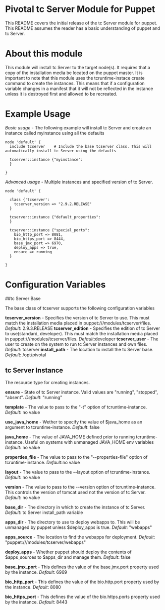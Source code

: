# Pivotal tc Server Module for Puppet

This README covers the initial release of the tc Server module for puppet. This README assumes the reader has a basic understanding of puppet and tc Server.

# About this module

This module will install tc Server to the target node(s). It requires that a copy of the installation media be located on the puppet master. It is important to note that this module uses the tcruntime-instace create command to create the instances. This means that if a configuration variable changes in a manifest that it will not be reflected in the instance unless it is destroyed first and allowed to be recreated.

# Example Usage

*Basic usage* - The following example will install tc Server and create an instance called myinstance using all the defaults

```puppet
node 'default' {
  include tcserver    # Include the base tcserver class. This will automatically install tc Server using the defaults

  tcserver::instance {"myinstance":
  }

}
```


*Advanced usage* - Multiple instances and specified version of tc Server.

```puppet
node 'default' {

  class {'tcserver':
    tcserver_version => "2.9.2.RELEASE"
  }

  tcserver::instance {"default_properties":
  }

  tcserver::instance {"special_ports":
    bio_http_port => 8081,
    bio_https_port => 8444,
    base_jmx_port => 6970,
    deploy_apps => true,
    ensure => running
  }

}
```

# Configuration Variables

##tc Server Base

The base class of tcserver supports the following configuration variables

**tcserver_version** - Specifies the version of tc Server to use. This must match the installation media placed in puppet:///modules/tcserver/files. _Default_: 2.9.3.RELEASE
**tcserver_edition** - Specifies the edition of tc Server to use(standard, developer). This must match the installation media placed in puppet:///modules/tcserver/files. _Default_:developer
**tcserver_user** - The user to create on the system to run tc Server instances and own files. _Default_: tcserver
**install_path** - The location to install the tc Server base. _Default_: /opt/pivotal

## tc Server Instance

The resource type for creating instances.

**ensure** - State of tc Server instance. Valid values are "running", "stopped", "absent". _Default_: "running"

**template** - The value to pass to the "-t" option of tcruntime-instance. _Default_: no value

**use_java_home** - Wether to specify the value of $java_home as an argument to tcruntime-instance. _Default_: false

**java_home** - The value of JAVA_HOME defined prior to running tcruntime-instance. Useful on systems with unmanaged JAVA_HOME env variables  _Default_: no value

**properties_file** - The value to pass to the "--properties-file" option of tcruntime-instance. _Default_:no value

**layout** - The value to pass to the --layout option of tcruntime-instance. _Default_: no value

**version** - The value to pass to the --version option of tcruntime-instance. This controls the version of tomcat used not the version of tc Server. _Default_: no value

**base_dir** - The directory in which to create the instance of tc Server. _Default_: tc Server install_path variable

**apps_dir** - The directory to use to deploy webapps to. This will be unmanaged by puppet unless $deploy_apps is true. _Default_: "webapps"

**apps_source** - The location to find the webapps for deployment. _Default_: "puppet:///modules/tcserver/webapps"

**deploy_apps** - Whether puppet should deploy the contents of $apps_sources to $apps_dir and manage them. _Default_: false

**base_jmx_port** - This defines the value of the base.jmx.port property used by the instance. _Default_: 6969

**bio_http_port** - This defines the value of the bio.http.port property used by the instance. _Default_: 8080

**bio_https_port** - This defines the value of the bio.https.ports property used by the instance. _Default_: 8443


